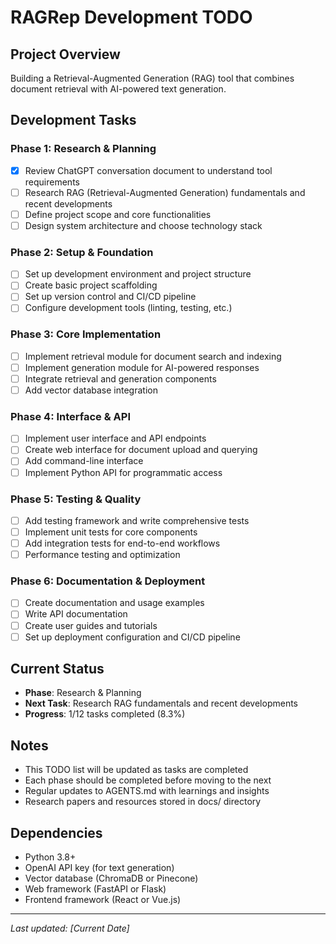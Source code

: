 # RAGRep Development TODO

## Project Overview
Building a Retrieval-Augmented Generation (RAG) tool that combines document retrieval with AI-powered text generation.

## Development Tasks

### Phase 1: Research & Planning
- [x] Review ChatGPT conversation document to understand tool requirements
- [ ] Research RAG (Retrieval-Augmented Generation) fundamentals and recent developments
- [ ] Define project scope and core functionalities
- [ ] Design system architecture and choose technology stack

### Phase 2: Setup & Foundation
- [ ] Set up development environment and project structure
- [ ] Create basic project scaffolding
- [ ] Set up version control and CI/CD pipeline
- [ ] Configure development tools (linting, testing, etc.)

### Phase 3: Core Implementation
- [ ] Implement retrieval module for document search and indexing
- [ ] Implement generation module for AI-powered responses
- [ ] Integrate retrieval and generation components
- [ ] Add vector database integration

### Phase 4: Interface & API
- [ ] Implement user interface and API endpoints
- [ ] Create web interface for document upload and querying
- [ ] Add command-line interface
- [ ] Implement Python API for programmatic access

### Phase 5: Testing & Quality
- [ ] Add testing framework and write comprehensive tests
- [ ] Implement unit tests for core components
- [ ] Add integration tests for end-to-end workflows
- [ ] Performance testing and optimization

### Phase 6: Documentation & Deployment
- [ ] Create documentation and usage examples
- [ ] Write API documentation
- [ ] Create user guides and tutorials
- [ ] Set up deployment configuration and CI/CD pipeline

## Current Status
- **Phase**: Research & Planning
- **Next Task**: Research RAG fundamentals and recent developments
- **Progress**: 1/12 tasks completed (8.3%)

## Notes
- This TODO list will be updated as tasks are completed
- Each phase should be completed before moving to the next
- Regular updates to AGENTS.md with learnings and insights
- Research papers and resources stored in docs/ directory

## Dependencies
- Python 3.8+
- OpenAI API key (for text generation)
- Vector database (ChromaDB or Pinecone)
- Web framework (FastAPI or Flask)
- Frontend framework (React or Vue.js)

---

*Last updated: [Current Date]*
